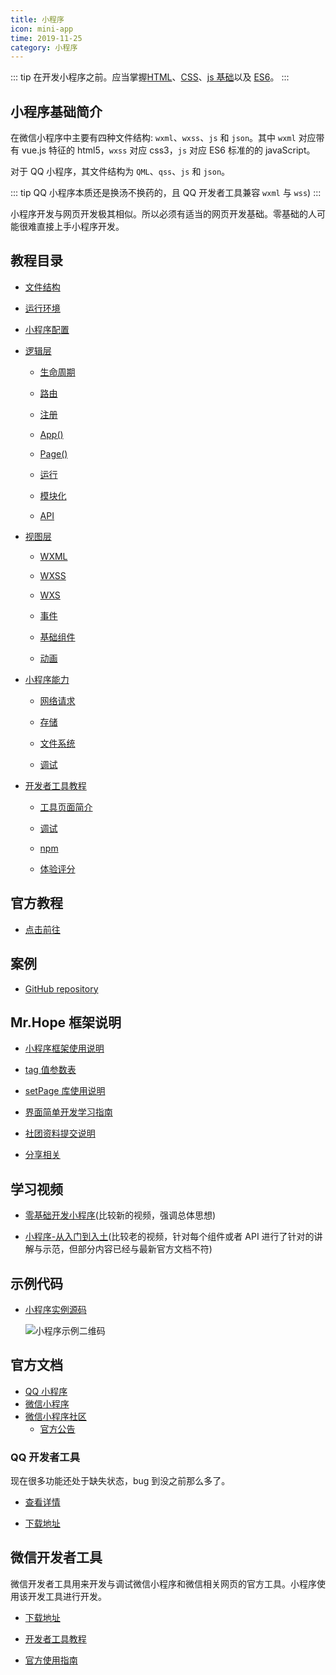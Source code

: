 ```yaml
---
title: 小程序
icon: mini-app
time: 2019-11-25
category: 小程序
---
```


::: tip
在开发小程序之前。应当掌握[HTML](../website/html/readme.md)、[CSS](../website/css/readme.md)、[js 基础](../language/js/guide/readme.md)以及 [ES6](../language/js/es6/readme.md)。
:::

<!-- more -->

## 小程序基础简介

在微信小程序中主要有四种文件结构: `wxml`、`wxss`、`js` 和 `json`。其中 `wxml` 对应带有 vue.js 特征的 html5，`wxss` 对应 css3，`js` 对应 ES6 标准的的 javaScript。

对于 QQ 小程序，其文件结构为 `QML`、`qss`、`js` 和 `json`。

::: tip
QQ 小程序本质还是换汤不换药的，且 QQ 开发者工具兼容 `wxml` 与 `wss`)
:::

小程序开发与网页开发极其相似。所以必须有适当的网页开发基础。零基础的人可能很难直接上手小程序开发。

## 教程目录

- [文件结构](guide/file-structure.md)

- [运行环境](guide/env.md)

- [小程序配置](guide/config/readme.md)

- [逻辑层](guide/service/readme.md)

  - [生命周期](guide/service/lifetime.md)

  - [路由](guide/service/route.md)

  - [注册](guide/service/register.md)

  - [App()](guide/service/app.md)

  - [Page()](guide/service/page.md)

  - [运行](guide/service/run.md)

  - [模块化](guide/service/module.md)

  - [API](guide/service/api/readme.md)

- [视图层](guide/view/readme.md)

  - [WXML](guide/view/wxml.md)

  - [WXSS](guide/view/wxss.md)

  - [WXS](guide/view/wxs.md)

  - [事件](guide/view/event.md)

  - [基础组件](guide/view/component.md)

  - [动画](guide/view/animation.md)

- [小程序能力](guide/ability/readme.md)

  - [网络请求](guide/ability/network.md)

  - [存储](guide/ability/storage.md)

  - [文件系统](guide/ability/file-system.md)

  - [调试](debug.md)

- [开发者工具教程](tools/readme.md)

  - [工具页面简介](tools/interface.md)

  - [调试](tools/debug.md)

  - [npm](tools/npm.md)

  - [体验评分](tools/audit.md)

## 官方教程

- [点击前往](https://developers.weixin.qq.com/ebook?action=get_post_info&docid=0008aeea9a8978ab0086a685851c0a)

## 案例

- [GitHub repository](https://github.com/Hope-Studio/wxminiappdemo)

## Mr.Hope 框架说明

- [小程序框架使用说明](framework/readme.md)

- [tag 值参数表](framework/tag-list.md)

- [setPage 库使用说明](framework/setPage.md)

- [界面简单开发学习指南](framework/simple-debug.md)

- [社团资料提交说明](framework/corporation.md)

- [分享相关](qr-code.md)

## 学习视频

- [零基础开发小程序](https://www.bilibili.com/video/av22790583/)(比较新的视频，强调总体思想)

- [小程序-从入门到入土](https://www.bilibili.com/video/av11938917)(比较老的视频，针对每个组件或者 API 进行了针对的讲解与示范，但部分内容已经与最新官方文档不符)

## 示例代码

- [小程序实例源码](https://github.com/wechat-miniprogram/miniprogram-demo)

  ![小程序示例二维码](https://res.wx.qq.com/wxdoc/dist/assets/img/demo.ef5c5bef.jpg)

## 官方文档

- [QQ 小程序](https://q.qq.com/wiki/)
- [微信小程序](https://developers.weixin.qq.com/miniprogram/dev/framework/)
- [微信小程序社区](https://developers.weixin.qq.com/community/develop/question)
  - [官方公告](https://developers.weixin.qq.com/community/develop/list/2?id=)

### QQ 开发者工具

现在很多功能还处于缺失状态，bug 到没之前那么多了。

- [查看详情](https://q.qq.com/wiki/)

- [下载地址](https://q.qq.com/wiki/tools/devtool/)

## 微信开发者工具

微信开发者工具用来开发与调试微信小程序和微信相关网页的官方工具。小程序使用该开发工具进行开发。

- [下载地址](https://developers.weixin.qq.com/miniprogram/dev/devtools/download.html)

- [开发者工具教程](tools/readme.md)

- [官方使用指南](https://developers.weixin.qq.com/miniprogram/dev/devtools/devtools.html)
